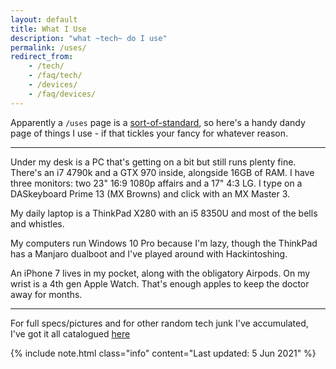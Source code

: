 ```yaml
---
layout: default
title: What I Use
description: "what ~tech~ do I use"
permalink: /uses/
redirect_from:
    - /tech/
    - /faq/tech/
    - /devices/
    - /faq/devices/
---
```


Apparently a `/uses` page is a [sort-of-standard](https://uses.tech/), so here's a handy dandy page of things I use - if that tickles your fancy for whatever reason.

---

Under my desk is a PC that's getting on a bit but still runs plenty fine. There's an i7 4790k and a GTX 970 inside, alongside 16GB of RAM. I have three monitors: two 23" 16:9 1080p affairs and a 17" 4:3 LG.
I type on a DASkeyboard Prime 13 (MX Browns) and click with an MX Master 3.

My daily laptop is a ThinkPad X280 with an i5 8350U and most of the bells and whistles.

My computers run Windows 10 Pro because I'm lazy, though the ThinkPad has a Manjaro dualboot and I've played around with Hackintoshing.

An iPhone 7 lives in my pocket, along with the obligatory Airpods. On my wrist is a 4th gen Apple Watch. That's enough apples to keep the doctor away for months.

---

For full specs/pictures and for other random tech junk I've accumulated, I've got it all catalogued [here](https://wiki.tomr.me/d)

{% include note.html class="info" content="Last updated: 5 Jun 2021" %}
